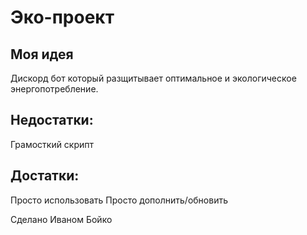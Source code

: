 # Эко-проект

## Моя идея
Дискорд бот который разщитывает оптимальное и экологическое энергопотребление.

## Недостатки:
Грамосткий скрипт

## Достатки:
Просто использовать
Просто дополнить/обновить


Сделано Иваном Бойко
